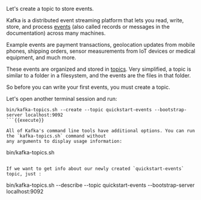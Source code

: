Let's create a topic to store events.


Kafka is a distributed event streaming platform that lets you read, write, store, 
and process [events](https://kafka.apache.org/documentation/#messages) (also called
records or messages in the documentation) across many machines.

Example events are payment transactions, geolocation updates from mobile phones, shipping orders,
sensor measurements from IoT devices or medical equipment, and much more.

These events are organized and stored in [topics](https://kafka.apache.org/documentation/#intro_topics).
Very simplified, a topic is similar to a
folder in a filesystem, and the events are the files in that folder.

So before you can write your first events, you must create a topic.

Let's open another terminal session and run: 

```
bin/kafka-topics.sh --create --topic quickstart-events --bootstrap-server localhost:9092
```{{execute}}

All of Kafka's command line tools have additional options. You can run the `kafka-topics.sh` command without
any arguments to display usage information:

```
bin/kafka-topics.sh
```{{execute}}

If we want to get info about our newly created `quickstart-events` topic, just :

```
bin/kafka-topics.sh --describe --topic quickstart-events --bootstrap-server localhost:9092
```{{execute}}

